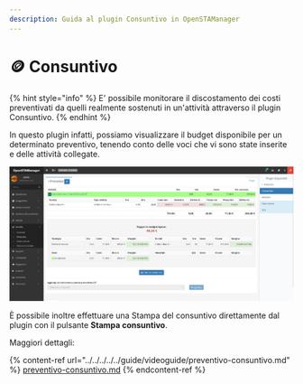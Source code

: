 ```yaml
---
description: Guida al plugin Consuntivo in OpenSTAManager
---
```


# 🪙 Consuntivo

{% hint style="info" %}
E' possibile monitorare il discostamento dei costi preventivati da quelli realmente sostenuti in un'attività attraverso il plugin Consuntivo.
{% endhint %}

In questo plugin infatti, possiamo visualizzare il budget disponibile per un determinato preventivo, tenendo conto delle voci che vi sono state inserite e delle attività collegate.

![](<../../../../../.gitbook/assets/image (171).png>)

È possibile inoltre effettuare una Stampa del consuntivo direttamente dal plugin con il pulsante **Stampa consuntivo**.

Maggiori dettagli:

{% content-ref url="../../../../../guide/videoguide/preventivo-consuntivo.md" %}
[preventivo-consuntivo.md](../../../../../guide/videoguide/preventivo-consuntivo.md)
{% endcontent-ref %}
